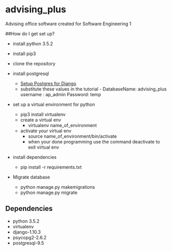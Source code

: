 # advising_plus
Advising office software created for Software Engineering 1

##How do I get set up?
* install python 3.5.2

* install pip3 

* clone the repository

* install postgresql
 
  * [Setup Postgres for
Django](https://www.digitalocean.com/community/tutorials/how-to-use-postgresql-with-your-django-application-on-ubuntu-14-04)
  *  substitute these values in the tutorial - DatabaseName: advising_plus  username : ap_admin Password: temp 
* set up a virtual environment for python
  * pip3 install virtualenv
  * create a virtual env
    * virtualenv name_of_environment 
  * activate your virtual env
    * source name_of_environment/bin/activate
    * when your done programming use the command deactivate to exit virtual env
* install dependencies
  * pip install -r requirements.txt
* Migrate database
   * python manage.py makemigrations
   * python manage.py migrate


## Dependencies
  * python 3.5.2
  * virtualenv
  * django-1.10.3
  * psycopg2-2.6.2
  * postgresql-9.5
